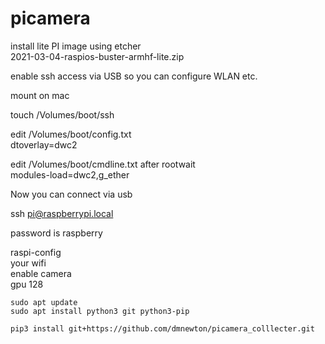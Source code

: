 # picamera

install lite  PI image using etcher <br>
2021-03-04-raspios-buster-armhf-lite.zip

enable ssh access via USB so you can configure WLAN etc.

mount on mac <br>

touch /Volumes/boot/ssh

edit /Volumes/boot/config.txt<br>
dtoverlay=dwc2

edit /Volumes/boot/cmdline.txt after rootwait <br>
modules-load=dwc2,g_ether

Now you can connect via usb<br>

ssh pi@raspberrypi.local

password is raspberry <br>

raspi-config<br>
  your wifi<br>
  enable camera<br>
  gpu 128<br>

```shell
sudo apt update
sudo apt install python3 git python3-pip
```

```shell
pip3 install git+https://github.com/dmnewton/picamera_colllecter.git
```
